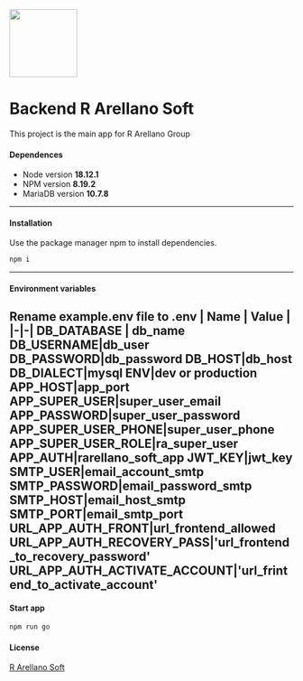 <img width="120px" src="https://rarellano-soft.com/assets/img/logoRarellano.png">

# Backend R Arellano Soft 

This project is the main app for R Arellano Group

#### Dependences

* Node version **18.12.1**
* NPM version **8.19.2**
* MariaDB version **10.7.8**

---
#### Installation

Use the package manager npm to install dependencies.

```bash
npm i
```
---

#### Environment variables
Rename **example.env file** to **.env**
| Name | Value |
|-|-|
DB_DATABASE | db_name 
DB_USERNAME|db_user
DB_PASSWORD|db_password
DB_HOST|db_host
DB_DIALECT|mysql 
ENV|dev or production
APP_HOST|app_port
APP_SUPER_USER|super_user_email
APP_PASSWORD|super_user_password
APP_SUPER_USER_PHONE|super_user_phone
APP_SUPER_USER_ROLE|ra_super_user
APP_AUTH|rarellano_soft_app
JWT_KEY|jwt_key
SMTP_USER|email_account_smtp
SMTP_PASSWORD|email_password_smtp
SMTP_HOST|email_host_smtp
SMTP_PORT|email_smtp_port
URL_APP_AUTH_FRONT|url_frontend_allowed
URL_APP_AUTH_RECOVERY_PASS|'url_frontend_to_recovery_password'
URL_APP_AUTH_ACTIVATE_ACCOUNT|'url_frintend_to_activate_account'
---

#### Start app
```bash
npm run go
```



#### License
[R Arellano Soft](https://rarellano-soft.com/)